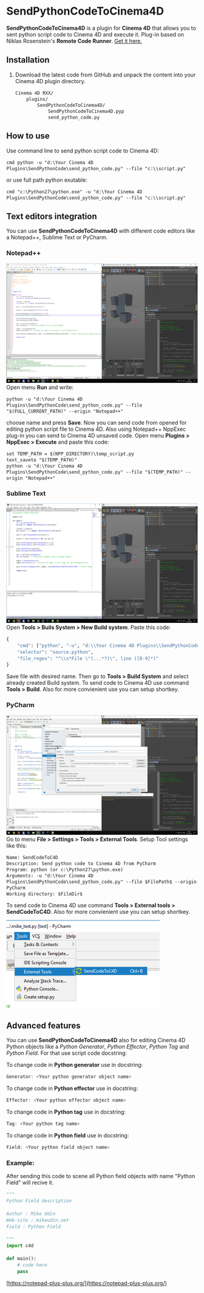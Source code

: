 
# SendPythonCodeToCinema4D

**SendPythonCodeToCinema4D** is a plugin for **Cinema 4D** that allows you to sent python script code to Cinema 4D and execute it. Plug-in based on Niklas Rosenstein's **Remote Code Runner**. [Get it here.](https://github.com/markkorput/sublime-script/tree/feature/no-particle-system) 

## Installation

1.  Download the latest code from GitHub and unpack the content into your Cinema 4D plugin directory.
    
    ```
    Cinema 4D RXX/
        plugins/
            SendPythonCodeToCinema4D/
                SendPythonCodeToCinema4D.pyp
                send_python_code.py
    
    ```
      
## How to use

Use command line to send python script code to Cinema 4D:
```
cmd python -u "d:\Your Cinema 4D Plugins\SendPythonCode\send_python_code.py" --file "c:\\script.py"
``` 
or use full path python exutable: 
```
cmd "c:\Python27\python.exe" -u "d:\Your Cinema 4D Plugins\SendPythonCode\send_python_code.py" --file "c:\\script.py"
```

## Text editors integration
You can use **SendPythonCodeToCinema4D** with different code editors like a Notepad++, Sublime Text or PyCharm.

### Notepad++

![Preview Image](npp_example.png)
Open menu **Run** and write:
```
python -u "d:\Your Cinema 4D Plugins\SendPythonCode\send_python_code.py" --file "$(FULL_CURRENT_PATH)" --origin "Notepad++"
```
choose name and press **Save**. Now you can send code from opened for editing python script file to Cinema 4D.
Also using Notepad++ NppExec plug-in you can send to Cinema 4D unsaved code. Open menu **Plugins > NppExec > Execute** and paste this code:
```
set TEMP_PATH = $(NPP_DIRECTORY)\temp_script.py
text_saveto "$(TEMP_PATH)"
python -u "d:\Your Cinema 4D Plugins\SendPythonCode\send_python_code.py" --file "$(TEMP_PATH)" --origin "Notepad++"
``` 
### Sublime Text
![Preview Image](sublime_example.png)
Open **Tools > Buils System > New Build system**. Paste this code:
```py
{
    "cmd": ["python", "-u", "d:\\Your Cinema 4D Plugins\\SendPythonCode\\send_python_code.py", "--file", "$file", "--origin","Sublime Text"],
    "selector": "source.python",
    "file_regex": "^\\s*File \"(...*?)\", line ([0-9]*)"
}
```
Save file with desired name. Then go to **Tools > Build System** and select already created  Build system. To send code to Cinema 4D use command **Tools > Build**. Also for more convienient use you can setup shortkey.

### PyCharm  
![Preview Image](pycharm_example.png)
Go to menu **File > Settings > Tools > External Tools**. 
Setup Tool settings like this:
```
Name: SendCodeToC4D
Description: Send python code to Cinema 4D from PyCharm 
Program: python (or c:\Python27\python.exe)
Arguments: -u "d:\Your Cinema 4D Plugins\SendPythonCode\send_python_code.py" --file $FilePath$ --origin PyCharm
Working directory: $FileDir$
```
To send code to Cinema 4D use command **Tools > External tools > SendCodeToC4D**. Also for more convienient use you can setup shortkey.

![Preview Image](pycharm_example2.png)

## Advanced features
You can use **SendPythonCodeToCinema4D** also for editing Cinema 4D Python objects like a *Python Generator*, *Python Effector*, *Python Tag* and *Python Field*. For that use script code docstring:

To change code in **Python generator** use in docstring:
```c
Generator: <Your python generator object name>
``` 
To change code in **Python effector** use in docstring:
```c
Effector: <Your python effector object name>
``` 
To change code in **Python tag** use in docstring:
```c
Tag: <Your python tag name>
``` 
To change code in **Python field** use in docstring:
```c
Field: <Your python field object name>
``` 

### Example:
After sending this code to scene all Python field objects with name  "Python Field" will recive it.
```py
"""
Python Field description

Author : Mike Udin
Web-site : mikeudin.net
Field : Python Field

"""
import c4d

def main():
	# code here
    pass
```

[https://notepad-plus-plus.org/](https://notepad-plus-plus.org/)

 
